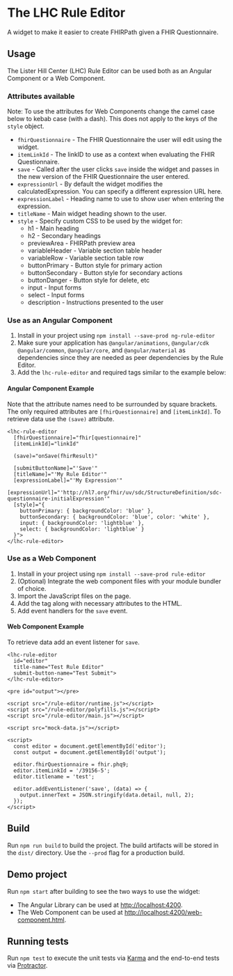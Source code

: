 # The LHC Rule Editor

A widget to make it easier to create FHIRPath given a FHIR Questionnaire.

## Usage

The Lister Hill Center (LHC) Rule Editor can be used both as an Angular Component or a Web Component.

### Attributes available

Note: To use the attributes for Web Components change the camel case below to kebab case (with a dash). This does not apply to the keys of the `style` object.

* `fhirQuestionnaire` - The FHIR Questionnaire the user will edit using the widget.
* `itemLinkId` - The linkID to use as a context when evaluating the FHIR Questionnaire.
* `save` - Called after the user clicks `save` inside the widget and passes in the new version of the FHIR Questionnaire the user entered.
* `expressionUrl` - By default the widget modifies the calculatedExpression. You can specify a different expression URL here.
* `expressionLabel` - Heading name to use to show user when entering the expression.
* `titleName` - Main widget heading shown to the user.
* `style` - Specify custom CSS to be used by the widget for:
  * h1 - Main heading
  * h2 - Secondary headings
  * previewArea - FHIRPath preview area
  * variableHeader - Variable section table header
  * variableRow - Variable section table row
  * buttonPrimary - Button style for primary action
  * buttonSecondary - Button style for secondary actions
  * buttonDanger - Button style for delete, etc
  * input - Input forms
  * select - Input forms
  * description - Instructions presented to the user

### Use as an Angular Component

1. Install in your project using `npm install --save-prod ng-rule-editor`
2. Make sure your application has `@angular/animations`, `@angular/cdk` `@angular/common`, `@angular/core`, and `@angular/material` as dependencies since they are needed as peer dependencies by the Rule Editor.
3. Add the `lhc-rule-editor` and required tags similar to the example below:

#### Angular Component Example

Note that the attribute names need to be surrounded by square brackets.
The only required attributes are `[fhirQuestionnaire]` and `[itemLinkId]`. To retrieve data use the `(save)` attribute.

    <lhc-rule-editor
      [fhirQuestionnaire]="fhir[questionnaire]"
      [itemLinkId]="linkId"

      (save)="onSave(fhirResult)"
  
      [submitButtonName]="'Save'"
      [titleName]="'My Rule Editor'"
      [expressionLabel]="'My Expression'"
      [expressionUrl]="'http://hl7.org/fhir/uv/sdc/StructureDefinition/sdc-questionnaire-initialExpression'"
      [style]="{
        buttonPrimary: { backgroundColor: 'blue' },
        buttonSecondary: { backgroundColor: 'blue', color: 'white' },
        input: { backgroundColor: 'lightblue' },
        select: { backgroundColor: 'lightblue' }
      }">
    </lhc-rule-editor>

### Use as a Web Component

1. Install in your project using `npm install --save-prod rule-editor`
2. (Optional) Integrate the web component files with your module bundler of choice.
3. Import the JavaScript files on the page.
4. Add the <lhc-rule-editor> tag along with necessary attributes to the HTML.
5. Add event handlers for the `save` event.

#### Web Component Example

To retrieve data add an event listener for `save`.

    <lhc-rule-editor
      id="editor"
      title-name="Test Rule Editor"
      submit-button-name="Test Submit">
    </lhc-rule-editor>
    
    <pre id="output"></pre>
    
    <script src="/rule-editor/runtime.js"></script>
    <script src="/rule-editor/polyfills.js"></script>
    <script src="/rule-editor/main.js"></script>
    
    <script src="mock-data.js"></script>
    
    <script>
      const editor = document.getElementById('editor');
      const output = document.getElementById('output');
    
      editor.fhirQuestionnaire = fhir.phq9;
      editor.itemLinkId = '/39156-5';
      editor.titlename = 'test';
    
      editor.addEventListener('save', (data) => {
        output.innerText = JSON.stringify(data.detail, null, 2);
      });
    </script>

## Build

Run `npm run build` to build the project. The build artifacts will be stored in the `dist/` directory. Use the `--prod` flag for a production build.

## Demo project

Run `npm start` after building to see the two ways to use the widget:

* The Angular Library can be used at [http://localhost:4200](http://localhost:4200).
* The Web Component can be used at [http://localhost:4200/web-component.html](http://localhost:4200/web-component.html).

## Running tests

Run `npm test` to execute the unit tests via [Karma](https://karma-runner.github.io)
and the end-to-end tests via [Protractor](http://www.protractortest.org/).
